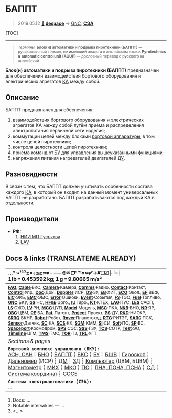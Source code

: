 # БАППТ
> 2019.05.12 **[🚀](../index/index.md) [despace](index.md)** → [GNC](gnc.md), **[СЭА](ea_sys.md)**

[TOC]

---

> <small>*Термины:* **Блок(и) автоматики и подрыва пиротехники (БАППТ)** — русскоязычный термин, не имеющий аналога в английском языке. **Pyrotechnics & automatic control unit (ACUP)** — дословный перевод с русского на английский.</small>

**Блок(и) автоматики и подрыва пиротехники (БАППТ)** предназначен для обеспечения взаимодействия бортового оборудования и электрических агрегатов [КА](sc.md) между собой.



## Описание
БАППТ предназначен для обеспечения:

   1. взаимодействия бортового оборудования и электрических агрегатов КА между собой путём приёма и распределения электропитания первичной сети изделия;
   1. коммутации цепей между блоками [бортовой аппаратуры](oe.md), в том числе цепей пиротехники;
   1. контроля целостности цепей пиротехники;
   1. приёма команд от [БУ](sp.md) для управления вышеуказанными функциями;
   1. напряжения питания нагревателей двигателей [ДУ](ps.md).



## Разновидности
В связи с тем, что БАППТ должен учитывать особенности состава каждого [КА](sc.md), в который он входит, на данный момент универсальных БАППТ не разработано. БАППТ разрабатываются под каждый КА в отдельности.



## Производители
   - **РФ:**
      1. [НИИ МП Гуськова](zz_niimp.md)
      1. [LAV](zz_lav.md)



<p style="page-break-after:always"> </p>

## Docs & links (TRANSLATEME ALREADY)
|…°·•¹²³±×÷≤≥≈≠ ‑ −— ⎆✉ ❐“”’«»✔→✘☐☑├┕┆ 1 lb = 0.453592 kg; 1 g = 9.80665 m/s²|
|:--|
|<small>**[FAQ](faq.md)**, **[Cable](cable.md)**·БКС, **[Camera](cam.md)**·Камера, **[Comms](comms.md)**·Радио, **[Contact](contact.md)**·Контакт, **[Control](control.md)**·Упр., **[Doc](doc.md)**·Док., **[Doppler](doppler.md)**·ИСР, **[DS](ds.md)**·ЗУ, **[EB](eb.md)**·ХИТ, **[ECO](ecology.md)**·Экол., **[EF](ef.md)**·ВВФ, **[ElC](elc.md)**·ЭКБ, **[EMC](emc.md)**·ЭМС, **[Error](error.md)**·Ошибки, **[Event](event.md)**·События, **[FS](fs.md)**·ТЭО, **[Fuel](fuel.md)**·Топливо, **[GNC](gnc.md)**·БКУ, **[GS](scs.md)**·НС, **[HF&E](hfe.md)**·Эрго., **[IU](iu.md)**·Гиро., **[KT](kt.md)**·КТЕХ, **[LAG](lag.md)**·ПУC, **[LES](les.md)**·САСП, **[LS](ls.md)**·СЖО, **[LV](lv.md)**·РН, **[MCC](mcc.md)**·ЦУП, **[Model](model.md)**·Модель, **[MSC](sc.md)**·ПКА, **[N&B](nnb.md)**·БНО, **[NR](nr.md)**·ЯР, **[OBC](obc.md)**·ЦВМ, **[OE](oe.md)**·БА, **[Pat.](патент.md)**·Патент, **[Project](project.md)**·Проект, **[PS](ps.md)**·ДУ, **[R&D](rnd.md)**·НИОКР, **[SRRQ](srrq.md)**·БКНР, **[Robot](robotics.md)**·Робот, **[Rover](rover.md)**·Планетоход, **[RTG](rtg.md)**·РИТЭГ, **[SARC](sarc.md)**·ПСК, **[Sensor](sensor.md)**·Датчик, **[SC](sc.md)**·КА, **[SCS](scs.md)**·КК, **[SGM](sgm.md)**·КММ, **[SI](si.md)**·СИ, **[Soft](soft.md)**·ПО, **[SP](sp.md)**·БС, **[Spaceport](spaceport.md)**·Космодром, **[SPS](sps.md)**·СЭС, **[SSS](sss.md)**·ГЗУ, **[TCS](tcs.md)**·СОТР, **[Test](test.md)**·ЭО, **[Timeline](timeline.md)**·ЦГМ, **[TMS](tms.md)**·ТМС, **[TOR](tor.md)**·ТЗ, **[TRL](trl.md)**·УГТ</small>|
|*Sections & pages*|
|**`Бортовой комплекс управления (БКУ):`**<br> [АСН, САН](ans.md) ┊ [БНО](nnb.md) ┊ [БАППТ](acup.md) ┊ [БКС](cable.md) ┊ [БУ](sp.md) ┊ [БШВ](time.md) ┊ [Гироскоп](iu.md) ┊ [Дальномер](doppler.md) (ИСР) ┊ [ДМ](iu.md) ┊ [ЗД](sensor.md) ┊ [Компьютер](obc.md) (ЦВМ, БЦВМ) ┊ [Магнитометр](sensor.md) ┊ [МИХ](mic.md) ┊ [МКО](mil_std_1553b.md) ┊ [ПО](soft.md) ┊ [ПНА, ПОНА, ПСНА](aiad.md) ┊ [СД](sensor.md) ┊ [Система координат](coord_sys.md) ┊ [СОСБ](spos.md)|
|**`Система электроавтоматики (СЭА):`**<br> …|

   1. Docs: …
   1. Notable interwikies — …
   1. <…>
